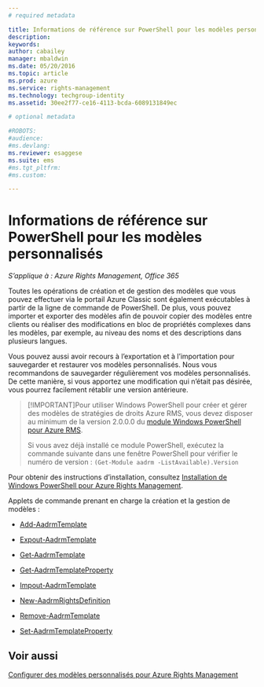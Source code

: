 ```yaml
---
# required metadata

title: Informations de référence sur PowerShell pour les modèles personnalisés | Azure RMS
description:
keywords:
author: cabailey
manager: mbaldwin
ms.date: 05/20/2016
ms.topic: article
ms.prod: azure
ms.service: rights-management
ms.technology: techgroup-identity
ms.assetid: 30ee2f77-ce16-4113-bcda-6089131849ec

# optional metadata

#ROBOTS:
#audience:
#ms.devlang:
ms.reviewer: esaggese
ms.suite: ems
#ms.tgt_pltfrm:
#ms.custom:

---
```




# Informations de référence sur PowerShell pour les modèles personnalisés

*S’applique à : Azure Rights Management, Office 365*

Toutes les opérations de création et de gestion des modèles que vous pouvez effectuer via le portail Azure Classic sont également exécutables à partir de la ligne de commande de PowerShell. De plus, vous pouvez importer et exporter des modèles afin de pouvoir copier des modèles entre clients ou réaliser des modifications en bloc de propriétés complexes dans les modèles, par exemple, au niveau des noms et des descriptions dans plusieurs langues.

Vous pouvez aussi avoir recours à l’exportation et à l’importation pour sauvegarder et restaurer vos modèles personnalisés. Nous vous recommandons de sauvegarder régulièrement vos modèles personnalisés. De cette manière, si vous apportez une modification qui n’était pas désirée, vous pourrez facilement rétablir une version antérieure.

> [!IMPORTANT]Pour utiliser Windows PowerShell pour créer et gérer des modèles de stratégies de droits Azure RMS, vous devez disposer au minimum de la version 2.0.0.0 du [module Windows PowerShell pour Azure RMS](http://go.microsoft.com/fwlink/?LinkId=257721).
> 
> Si vous avez déjà installé ce module PowerShell, exécutez la commande suivante dans une fenêtre PowerShell pour vérifier le numéro de version : `(Get-Module aadrm -ListAvailable).Version`

Pour obtenir des instructions d’installation, consultez [Installation de Windows PowerShell pour Azure Rights Management](install-powershell.md).

Applets de commande prenant en charge la création et la gestion de modèles :

-   [Add-AadrmTemplate](https://msdn.microsoft.com/library/azure/dn727075.aspx)

-   [Expout-AadrmTemplate](https://msdn.microsoft.com/library/azure/dn727078.aspx)

-   [Get-AadrmTemplate](https://msdn.microsoft.com/library/azure/dn727079.aspx)

-   [Get-AadrmTemplateProperty](https://msdn.microsoft.com/library/azure/dn727081.aspx)

-   [Impout-AadrmTemplate](https://msdn.microsoft.com/library/azure/dn727077.aspx)

-   [New-AadrmRightsDefinition](https://msdn.microsoft.com/library/azure/dn727080.aspx)

-   [Remove-AadrmTemplate](https://msdn.microsoft.com/library/azure/dn727082.aspx)

-   [Set-AadrmTemplateProperty](https://msdn.microsoft.com/library/azure/dn727076.aspx)



## Voir aussi
[Configurer des modèles personnalisés pour Azure Rights Management](configure-custom-templates.md)

<!--HONumber=May16_HO3-->



